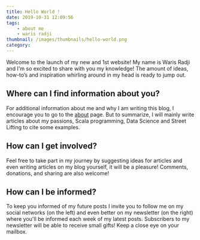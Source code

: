 ```yaml
---
title: Hello World !
date: 2019-10-31 12:09:56
tags:
	- about me
	- waris radji
thumbnail: /images/thumbnails/hello-world.png
category:
---
```


Welcome to the launch of my new and 1st website! My name is Waris Radji and I'm so excited to share with you my knowledge! The amount of ideas, how-to’s and inspiration whirling around in my head is ready to jump out.

## Where can I find information about you?

For additional information about me and why I am writing this blog, I encourage you to go to the [about](https://warisradji.com/about) page. But to summarize, I will mainly write articles about my passions, Scala programming, Data Science and Street Lifting to cite some examples. 

## How can I get involved?

Feel free to take part in my journey by suggesting ideas for articles and even writing articles on my blog yourself, it will be a pleasure! Comments, donations, and sharing are also welcome!

## How can I be informed?

To keep you informed of my future posts I invite you to follow me on my social networks (on the left) and even better on my newsletter (on the right) where you'll be informed each week of my latest posts. Subscribers to my newsletter will be able to receive small gifts! Keep a close eye on your mailbox.